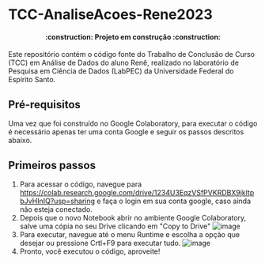 # TCC-AnaliseAcoes-Rene2023

<h4 align="center"> 
    :construction:  Projeto em construção  :construction:
</h4>

Este repositório contém o código fonte do Trabalho de Conclusão de Curso (TCC) em Análise de Dados do aluno Renê, realizado no laboratório de Pesquisa em Ciência de Dados (LabPEC) da Universidade Federal do Espírito Santo.

## Pré-requisitos

Uma vez que foi construído no Google Colaboratory, para executar o código é necessário apenas ter uma conta Google e seguir os passos descritos abaixo.

## Primeiros passos

1. Para acessar o código, navegue para https://colab.research.google.com/drive/1234U3EqzVSfPVKRDBX9jkltpbJvHInIQ?usp=sharing e faça o login em sua conta google, caso ainda não esteja conectado.
2. Depois que o novo Notebook abrir no ambiente Google Colaboratory, salve uma cópia no seu Drive clicando em "Copy to Drive"
![image](https://user-images.githubusercontent.com/96728526/235564021-f105cd16-aeb9-4ab4-a4a2-ae46b38ef9cc.png)
3. Para executar, navegue até o menu Runtime e escolha a opção que desejar ou pressione Crtl+F9 para executar tudo.
![image](https://user-images.githubusercontent.com/96728526/235564154-1797d352-b3ad-4b41-8370-92ce5290b177.png)
4. Pronto, você executou o código, aproveite!


